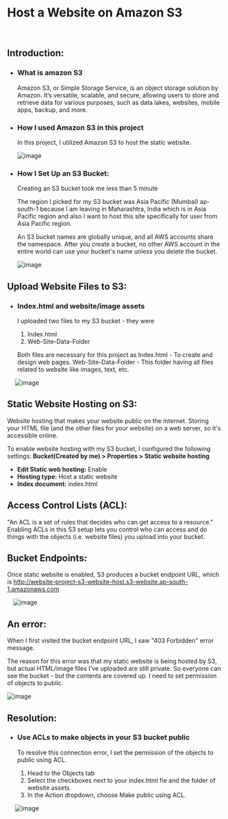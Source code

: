 # Host a Website on Amazon S3
 
## Introduction:

- ### What is amazon S3

	Amazon S3, or Simple Storage Service, is an object storage solution by Amazon. It’s 			versatile, scalable, and secure, allowing users to    store and retrieve data for 				various purposes, such as data lakes, websites, mobile apps, backup, and more.

- ### How I used Amazon S3 in this project

  In this project, I utilized Amazon S3 to host the static website.
  
   ![image](https://github.com/user-attachments/assets/fd1d1410-eea7-47a9-a5cb-8b5426655b9d)

- ### How I Set Up an S3 Bucket:

  Creating an S3 bucket took me less than 5 minute

  The region I picked for my S3 bucket was Asia Pacific (Mumbai) ap-south-1 because I am 		leaving in Maharashtra, India which is in Asia     Pacific region and also I want to 			host this site specifically for user from Asia Pacific region.

  An S3 bucket names are globally unique, and all AWS accounts share the namespace. After 	you create a bucket, no other AWS account in      the entire world can use your 					bucket's name unless you delete the bucket.

   ![image](https://github.com/user-attachments/assets/61256f14-578d-4f38-852b-a53b38bc2f64)

## Upload Website Files to S3:

- ### Index.html and website/image assets

  I uploaded two files to my S3 bucket - they were 
    1.	Index.html 
    2.	Web-Site-Data-Folder
     
  Both files are necessary for this project as Index.html - To create and design web 				pages. Web-Site-Data-Folder - This folder having all   files related to website like 			images, text, etc.
 
   ![image](https://github.com/user-attachments/assets/234200de-7157-46c4-ac89-691c47726eaa)

## Static Website Hosting on S3:

Website hosting that makes your website public on the internet. Storing your HTML file (and the other files for your website) on a web server, so it's accessible online.

To enable website hosting with my S3 bucket, I configured the following settings: 
**Bucket(Created by me) > Properties > Static website hosting**
- **Edit Static web hosting:** Enable 
- **Hosting type:** Host a static website 
- **Index document:** index.html

## Access Control Lists (ACL):

"An ACL is a set of rules that decides who can get access to a resource." Enabling ACLs in this S3 setup lets you control who can access and do things with the objects (i.e. website files) you upload into your bucket.
 
## Bucket Endpoints:

Once static website is enabled, S3 produces a bucket endpoint URL, which is http://website-project-s3-website-host.s3-website.ap-south-1.amazonaws.com
 
 ![image](https://github.com/user-attachments/assets/008daff8-5a00-4d1a-9810-b75a16392b5a)

## An error:

When I first visited the bucket endpoint URL, I saw "403 Forbidden" error message.

The reason for this error was that my static website is being hosted by S3, but actual HTML/image files I've uploaded are still private. So everyone can see the bucket - but the contents are covered up. I need to set permission of objects to public.
 
![image](https://github.com/user-attachments/assets/efb02fbc-8242-40eb-899a-59a21bdeb7e8)

## Resolution:

- ### Use ACLs to make objects in your S3 bucket public

  To resolve this connection error, I set the permission of the objects to public using ACL.
    1.	Head to the Objects tab
    2.	Select the checkboxes next to your index.html fie and the folder of website assets.
    3.	In the Action dropdown, choose Make public using ACL.
 
   ![image](https://github.com/user-attachments/assets/16849916-62fa-44a4-bf27-6bf8425c7223)

